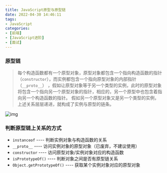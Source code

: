 ```yaml
---
title: JavaScript原型与原型链
date: 2022-04-30 14:46:11
tags:
- JavaScript
categories:
- [前端]
- [JavaScript进阶]
- [面试]
---
```


### 原型链
> 每个构造函数都有一个原型对象，原型对象都包含一个指向构造函数的指针（`constructor`），而实例都包含一个指向原型对象的内部指针（`__proto__`）
，假如让原型对象等于另一个类型的实例，此时的原型对象将包含一个指向另一个原型对象的指针，相应的，另一个原型中也包含着指向另一个构造函数的指针。
假如另一个原型对象又是另一个类型的实例，上述关系层层递进，就构成了实例与原型的链条。

![img](https://cdn.jsdelivr.net/gh/Snail-Lu/imageGalleries/gh-pages/2022-04/js-prototype.png)

### 判断原型链上关系的方式
- `instanceof` ---- 判断实例对象与构造函数的关系
- `__proto__` ---- 访问实例对象的原型对象（已废弃，不建议使用）
- `constructor` ----  访问原型对象/实例对象对应的构造函数
- `isPrototypeOf()` ---- 判断对象之间是否有原型链关系
- `Object.getPrototypeOf()` ---- 获取某个实例对象对应的原型对象